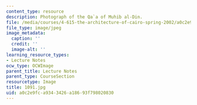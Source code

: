```yaml
---
content_type: resource
description: Photograph of the Qa`a of Muhib al-Din.
file: /media/courses/4-615-the-architecture-of-cairo-spring-2002/a0c2e9fca9343426a18693f798020830_1091.jpg
file_type: image/jpeg
image_metadata:
  caption: ''
  credit: ''
  image-alt: ''
learning_resource_types:
- Lecture Notes
ocw_type: OCWImage
parent_title: Lecture Notes
parent_type: CourseSection
resourcetype: Image
title: 1091.jpg
uid: a0c2e9fc-a934-3426-a186-93f798020830
---
```

